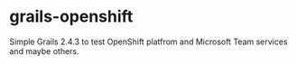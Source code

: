 # grails-openshift

Simple Grails 2.4.3 to test OpenShift platfrom and Microsoft Team services and maybe others.
